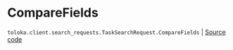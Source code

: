 # CompareFields
`toloka.client.search_requests.TaskSearchRequest.CompareFields` | [Source code](https://github.com/Toloka/toloka-kit/blob/v1.0.2/src/client/search_requests.py#L516)

